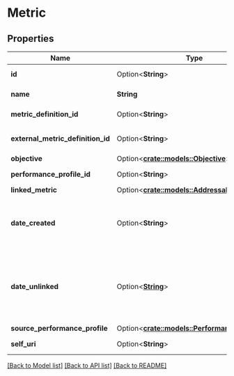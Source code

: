# Metric

## Properties

Name | Type | Description | Notes
------------ | ------------- | ------------- | -------------
**id** | Option<**String**> | The globally unique identifier for the object. | [optional][readonly]
**name** | **String** | The name of this metric | 
**metric_definition_id** | Option<**String**> | The id of associated metric definition | [optional]
**external_metric_definition_id** | Option<**String**> | The id of associated external metric definition | [optional]
**objective** | Option<[**crate::models::Objective**](Objective.md)> |  | [optional]
**performance_profile_id** | Option<**String**> | Performance profile id of this metric | [optional]
**linked_metric** | Option<[**crate::models::AddressableEntityRef**](AddressableEntityRef.md)> |  | [optional]
**date_created** | Option<**String**> | The created date of this metric. Date time is represented as an ISO-8601 string. For example: yyyy-MM-ddTHH:mm:ss[.mmm]Z | [optional][readonly]
**date_unlinked** | Option<[**String**](string.md)> | The unlinked workday for this metric if this metric was ever unlinked. Dates are represented as an ISO-8601 string. For example: yyyy-MM-dd | [optional][readonly]
**source_performance_profile** | Option<[**crate::models::PerformanceProfile**](PerformanceProfile.md)> |  | [optional]
**self_uri** | Option<**String**> | The URI for this object | [optional][readonly]

[[Back to Model list]](../README.md#documentation-for-models) [[Back to API list]](../README.md#documentation-for-api-endpoints) [[Back to README]](../README.md)


